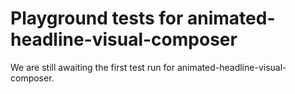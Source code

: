 # Playground tests for animated-headline-visual-composer
We are still awaiting the first test run for animated-headline-visual-composer.
